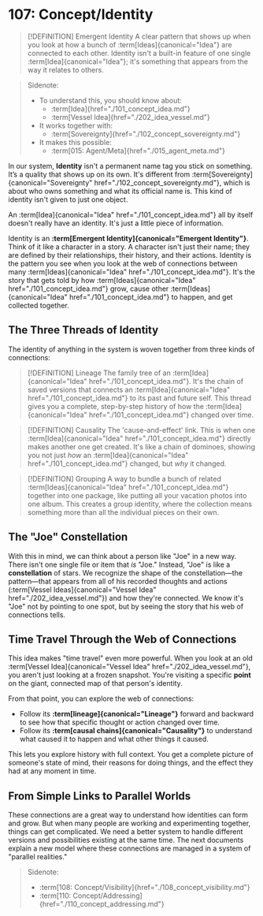 # 107: Concept/Identity

> [!DEFINITION] Emergent Identity
> A clear pattern that shows up when you look at how a bunch of :term[Ideas]{canonical="Idea"} are connected to each other. Identity isn't a built-in feature of one single :term[Idea]{canonical="Idea"}; it's something that appears from the way it relates to others.

> Sidenote:
> - To understand this, you should know about:
>   - :term[Idea]{href="./101_concept_idea.md"}
>   - :term[Vessel Idea]{href="./202_idea_vessel.md"}
> - It works together with:
>   - :term[Sovereignty]{href="./102_concept_sovereignty.md"}
> - It makes this possible:
>   - :term[015: Agent/Meta]{href="./015_agent_meta.md"}

In our system, **Identity** isn't a permanent name tag you stick on something. It’s a quality that shows up on its own. It's different from :term[Sovereignty]{canonical="Sovereignty" href="./102_concept_sovereignty.md"}, which is about who owns something and what its official name is. This kind of identity isn't given to just one object.

An :term[Idea]{canonical="Idea" href="./101_concept_idea.md"} all by itself doesn't really have an identity. It's just a little piece of information.

Identity is an **:term[Emergent Identity]{canonical="Emergent Identity"}**. Think of it like a character in a story. A character isn't just their name; they are defined by their relationships, their history, and their actions. Identity is the pattern you see when you look at the web of connections between many :term[Ideas]{canonical="Idea" href="./101_concept_idea.md"}. It's the story that gets told by how :term[Ideas]{canonical="Idea" href="./101_concept_idea.md"} grow, cause other :term[Ideas]{canonical="Idea" href="./101_concept_idea.md"} to happen, and get collected together.

## The Three Threads of Identity

The identity of anything in the system is woven together from three kinds of connections:

> [!DEFINITION] Lineage
> The family tree of an :term[Idea]{canonical="Idea" href="./101_concept_idea.md"}. It's the chain of saved versions that connects an :term[Idea]{canonical="Idea" href="./101_concept_idea.md"} to its past and future self. This thread gives you a complete, step-by-step history of how the :term[Idea]{canonical="Idea" href="./101_concept_idea.md"} changed over time.

> [!DEFINITION] Causality
> The 'cause-and-effect' link. This is when one :term[Idea]{canonical="Idea" href="./101_concept_idea.md"} directly makes another one get created. It's like a chain of dominoes, showing you not just *how* an :term[Idea]{canonical="Idea" href="./101_concept_idea.md"} changed, but *why* it changed.

> [!DEFINITION] Grouping
> A way to bundle a bunch of related :term[Ideas]{canonical="Idea" href="./101_concept_idea.md"} together into one package, like putting all your vacation photos into one album. This creates a group identity, where the collection means something more than all the individual pieces on their own.

## The "Joe" Constellation

With this in mind, we can think about a person like "Joe" in a new way. There isn't one single file or item that *is* "Joe." Instead, "Joe" is like a **constellation** of stars. We recognize the shape of the constellation—the pattern—that appears from all of his recorded thoughts and actions (:term[Vessel Ideas]{canonical="Vessel Idea" href="./202_idea_vessel.md"}) and how they're connected. We know it's "Joe" not by pointing to one spot, but by seeing the story that his web of connections tells.

## Time Travel Through the Web of Connections

This idea makes "time travel" even more powerful. When you look at an old :term[Vessel Idea]{canonical="Vessel Idea" href="./202_idea_vessel.md"}, you aren't just looking at a frozen snapshot. You're visiting a specific **point** on the giant, connected map of that person's identity.

From that point, you can explore the web of connections:

- Follow its **:term[lineage]{canonical="Lineage"}** forward and backward to see how that specific thought or action changed over time.
- Follow its **:term[causal chains]{canonical="Causality"}** to understand what caused it to happen and what other things it caused.

This lets you explore history with full context. You get a complete picture of someone's state of mind, their reasons for doing things, and the effect they had at any moment in time.

## From Simple Links to Parallel Worlds

These connections are a great way to understand how identities can form and grow. But when many people are working and experimenting together, things can get complicated. We need a better system to handle different versions and possibilities existing at the same time. The next documents explain a new model where these connections are managed in a system of "parallel realities."

> Sidenote:
> - :term[108: Concept/Visibility]{href="./108_concept_visibility.md"}
> - :term[110: Concept/Addressing]{href="./110_concept_addressing.md"}
